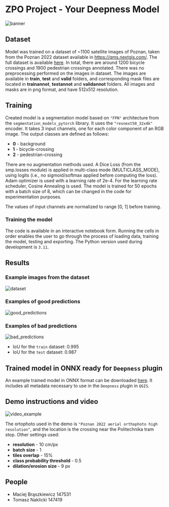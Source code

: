 # ZPO Project - Your Deepness Model
![banner](https://github.com/user-attachments/assets/fd38583b-0cd6-4013-8cd7-eebd29a1bb40)

## Dataset
Model was trained on a dataset of ~1100 satellite images of Poznan, taken from the Poznan 2022 dataset available in https://qms.nextgis.com/. The full dataset is available [here](https://drive.google.com/file/d/1synechPaO5nK8iK8XE_6utxdJ9_LcOLf/view?usp=sharing). In total, there are around 1200 bicycle crossings and 1900 pedestrian crossings annotated. There was no preprocessing performed on the images in dataset. The images are available in **train**, **test** and **valid** folders, and corresponding mask files are located in **trainannot**, **testannot** and **validannot** folders. All images and masks are in png format, and have 512x512 resolution.

## Training
Created model is a segmentation model based on `"FPN"` architecture from the `segmentation_models_pytorch` library. It uses the `"resnext50_32x4k"` encoder. It takes 3 input channels, one for each color component of an RGB image. The output classes are defined as follows:
- **0** - background
- **1** - bicycle-crossing
- **2** - pedestrian-crossing

There are no augmentation methods used. A Dice Loss (from the smp.losses module) is applied in multi-class mode (MULTICLASS_MODE), using logits (i.e., no sigmoid/softmax applied before computing the loss). Adam optimizer is used with a learning rate of 2e-4. For the learning rate scheduler, Cosine Annealing is used. The model is trained for 50 epochs with a batch size of 8, which can be changed in the code for experimentation purposes.

The values of input channels are normalized to range [0, 1] before training.

### Training the model
The code is available in an interactive notebook form. Running the cells in order enables the user to go through the process of loading data, training the model, testing and exporting. The Python version used during development is `3.11`.

## Results
### Example images from the dataset
![dataset](https://github.com/user-attachments/assets/fd52173d-8766-4972-8ce4-20d5782c76df "title")

### Examples of good predictions
![good_predictions](https://github.com/user-attachments/assets/62f8da36-9d69-42de-9ebf-104795e4abe9)

### Examples of bad predictions
![bad_predictions](https://github.com/user-attachments/assets/a5fdf019-9997-4efc-b4d5-13c1ba565fb2)

- IoU for the `train` dataset: 0.995
- IoU for the `test` dataset: 0.987

## Trained model in ONNX ready for `Deepness` plugin
An example trained model in ONNX format can be downloaded [here](https://drive.google.com/file/d/1T9_UnAeZTEYZkS8-OU6t4Sa2MRA9k9z6/view?usp=sharing). It includes all metadata necessary to use in the `Deepness` plugin in `QGIS`.

## Demo instructions and video
![video_example](https://github.com/user-attachments/assets/20868af7-8fdc-4fa1-85f6-32d7bb3ca33d)

The ortophoto used in the demo is `"Poznan 2022 aerial orthophoto high resolution"`, and the location is the crossing near the Politechnika tram stop. Other settings used:
- **resolution** - 10 cm/px
- **batch size** - 1
- **tiles overlap** - 15%
- **class probability threshold** - 0.5
- **dilation/erosion size** - 9 px

## People
- Maciej Brąszkiewicz 147531
- Tomasz Naklicki 147419
